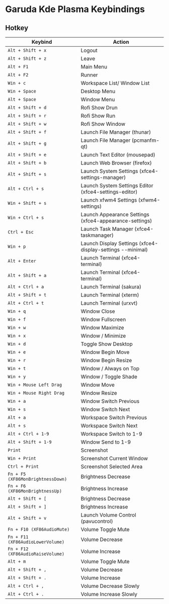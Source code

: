 

# Garuda Kde Plasma Keybindings


## Hotkey

| Keybind |	Action |
| ------- | ------ |
| `Alt + Shift + x` | Logout |
| `Alt + Shift + z` | Leave |
| `Alt + F1` | Main Menu |
| `Alt + F2` | Runner |
| `Win + c` | Workspace List/ Window List |
| `Win + Space` | Desktop Menu |
| `Alt + Space` | Window Menu |
| `Alt + Shift + d` | Rofi Show Drun |
| `Alt + Shift + r` | Rofi Show Run |
| `Alt + Shift + w` | Rofi Show Window |
| `Alt + Shift + f` | Launch File Manager (thunar) |
| `Alt + Shift + g` | Launch File Manager (pcmanfm-qt) |
| `Alt + Shift + e` | Launch Text Editor (mousepad) |
| `Alt + Shift + b` | Launch Web Browser (firefox) |
| `Alt + Shift + s` | Launch System Settings (xfce4-settings-manager) |
| `Alt + Ctrl + s` | Launch System Settings Editor (xfce4-settings-editor) |
| `Win + Shift + s` | Launch xfwm4 Settings (xfwm4-settings) |
| `Win + Ctrl + s` | Launch Appearance Settings (xfce4-appearance-settings) |
| `Ctrl + Esc` | Launch Task Manager (xfce4-taskmanager) |
| `Win + p` | Launch Display Settings (xfce4-display-settings --minimal) |
| `Alt + Enter` | Launch Terminal (xfce4-terminal) |
| `Alt + Shift + a` | Launch Terminal (xfce4-terminal) |
| `Alt + Ctrl + a` | Launch Terminal (sakura) |
| `Alt + Shift + t` | Launch Terminal (xterm) |
| `Alt + Ctrl + t` | Launch Terminal (urxvt) |
| `Win + q` | Window Close |
| `Win + f` | Window Fullscreen |
| `Win + w` | Window Maximize |
| `Win + x` | Window / Minimize |
| `Win + d` | Toggle Show Desktop |
| `Win + e` | Window Begin Move |
| `Win + r` | Window Begin Resize |
| `Win + t` | Window / Always on Top |
| `Win + y` | Window / Toggle Shade |
| `Win + Mouse Left Drag` | Window Move |
| `Win + Mouse Right Drag` | Window Resize |
| `Win + a` | Window Switch Previous |
| `Win + s` | Window Switch Next |
| `Alt + a` | Workspace Switch Previous |
| `Alt + s` | Workspace Switch Next |
| `Alt + Ctrl + 1-9` | Workspace Switch to 1-9 |
| `Alt + Shift + 1-9` | Window Send to 1-9 |
| `Print` | Screenshot |
| `Win + Print` | Screenshot Current Window |
| `Ctrl + Print` | Screenshot Selected Area |
| `Fn + F5 (XF86MonBrightnessDown)` | Brightness Decrease |
| `Fn + F6 (XF86MonBrightnessUp)` | Brightness Increase |
| `Alt + Shift + [` | Brightness Decrease |
| `Alt + Shift + ]` | Brightness Increase |
| `Alt + Shift + v` | Launch Volume Control (pavucontrol) |
| `Fn + F10 (XF86AudioMute)` | Volume Toggle Mute |
| `Fn + F11 (XF86AudioLowerVolume)` | Volume Decrease |
| `Fn + F12 (XF86AudioRaiseVolume)` | Volume Increase |
| `Alt + m` | Volume Toggle Mute |
| `Alt + Shift + ,` | Volume Decrease |
| `Alt + Shift + .` | Volume Increase |
| `Alt + Ctrl + ,` | Volume Decrease Slowly |
| `Alt + Ctrl + .` | Volume Increase Slowly |
